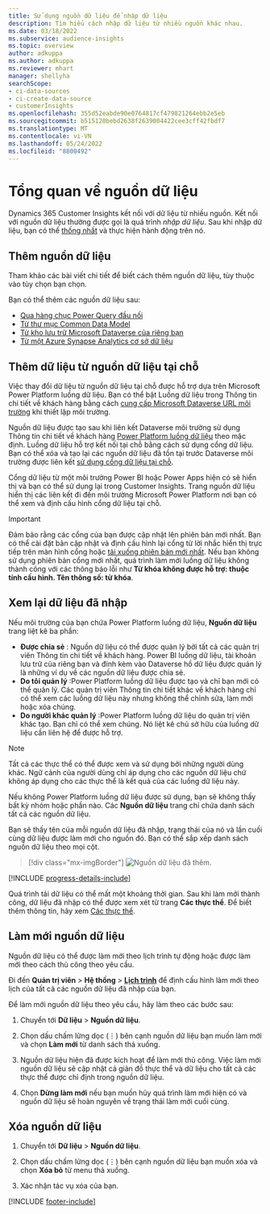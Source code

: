 ```yaml
---
title: Sử dụng nguồn dữ liệu để nhập dữ liệu
description: Tìm hiểu cách nhập dữ liệu từ nhiều nguồn khác nhau.
ms.date: 03/18/2022
ms.subservice: audience-insights
ms.topic: overview
author: adkuppa
ms.author: adkuppa
ms.reviewer: mhart
manager: shellyha
searchScope:
- ci-data-sources
- ci-create-data-source
- customerInsights
ms.openlocfilehash: 355d52eabde90e0764817cf479821264ebb2e5eb
ms.sourcegitcommit: b515120bebd2638f2639004422cee3cff42fbdf7
ms.translationtype: MT
ms.contentlocale: vi-VN
ms.lasthandoff: 05/24/2022
ms.locfileid: "8800492"
---
```

# <a name="data-sources-overview"></a>Tổng quan về nguồn dữ liệu



Dynamics 365 Customer Insights kết nối với dữ liệu từ nhiều nguồn. Kết nối với nguồn dữ liệu thường được gọi là quá trình *nhập dữ liệu*. Sau khi nhập dữ liệu, bạn có thể [thống nhất](data-unification.md) và thực hiện hành động trên nó.

## <a name="add-a-data-source"></a>Thêm nguồn dữ liệu

Tham khảo các bài viết chi tiết để biết cách thêm nguồn dữ liệu, tùy thuộc vào tùy chọn bạn chọn.

Bạn có thể thêm các nguồn dữ liệu sau:

- [Qua hàng chục Power Query đầu nối](connect-power-query.md)
- [Từ thư mục Common Data Model](connect-common-data-model.md)
- [Từ kho lưu trữ Microsoft Dataverse của riêng bạn](connect-dataverse-managed-lake.md)
- [Từ một Azure Synapse Analytics cơ sở dữ liệu](connect-synapse.md)

## <a name="add-data-from-on-premises-data-sources"></a>Thêm dữ liệu từ nguồn dữ liệu tại chỗ

Việc thay đổi dữ liệu từ nguồn dữ liệu tại chỗ được hỗ trợ dựa trên Microsoft Power Platform luồng dữ liệu. Bạn có thể bật Luồng dữ liệu trong Thông tin chi tiết về khách hàng bằng cách [cung cấp Microsoft Dataverse URL môi trường](create-environment.md) khi thiết lập môi trường.

Nguồn dữ liệu được tạo sau khi liên kết Dataverse môi trường sử dụng Thông tin chi tiết về khách hàng [Power Platform luồng dữ liệu](/power-query/dataflows/overview-dataflows-across-power-platform-dynamics-365) theo mặc định. Luồng dữ liệu hỗ trợ kết nối tại chỗ bằng cách sử dụng cổng dữ liệu. Bạn có thể xóa và tạo lại các nguồn dữ liệu đã tồn tại trước Dataverse môi trường được liên kết [sử dụng cổng dữ liệu tại chỗ](/data-integration/gateway/service-gateway-app).

Cổng dữ liệu từ một môi trường Power BI hoặc Power Apps hiện có sẽ hiển thị và bạn có thể sử dụng lại trong Customer Insights. Trang nguồn dữ liệu hiển thị các liên kết đi đến môi trường Microsoft Power Platform nơi bạn có thể xem và định cấu hình cổng dữ liệu tại chỗ.

> [!IMPORTANT]
> Đảm bảo rằng các cổng của bạn được cập nhật lên phiên bản mới nhất. Bạn có thể cài đặt bản cập nhật và định cấu hình lại cổng từ lời nhắc hiển thị trực tiếp trên màn hình cổng hoặc [tải xuống phiên bản mới nhất](https://powerapps.microsoft.com/downloads/). Nếu bạn không sử dụng phiên bản cổng mới nhất, quá trình làm mới luồng dữ liệu không thành công với các thông báo lỗi như **Từ khóa không được hỗ trợ: thuộc tính cấu hình. Tên thông số: từ khóa**.

## <a name="review-ingested-data"></a>Xem lại dữ liệu đã nhập
Nếu môi trường của bạn chứa Power Platform luồng dữ liệu, **Nguồn dữ liệu** trang liệt kê ba phần: 
- **Được chia sẻ** : Nguồn dữ liệu có thể được quản lý bởi tất cả các quản trị viên Thông tin chi tiết về khách hàng. Power BI luồng dữ liệu, tài khoản lưu trữ của riêng bạn và đính kèm vào Dataverse hồ dữ liệu được quản lý là những ví dụ về các nguồn dữ liệu được chia sẻ.
- **Do tôi quản lý** :Power Platform luồng dữ liệu được tạo và chỉ bạn mới có thể quản lý. Các quản trị viên Thông tin chi tiết khác về khách hàng chỉ có thể xem các luồng dữ liệu này nhưng không thể chỉnh sửa, làm mới hoặc xóa chúng.
- **Do người khác quản lý** :Power Platform luồng dữ liệu do quản trị viên khác tạo. Bạn chỉ có thể xem chúng. Nó liệt kê chủ sở hữu của luồng dữ liệu cần liên hệ để được hỗ trợ.
> [!NOTE]
> Tất cả các thực thể có thể được xem và sử dụng bởi những người dùng khác. Ngữ cảnh của người dùng chỉ áp dụng cho các nguồn dữ liệu chứ không áp dụng cho các thực thể là kết quả của các luồng dữ liệu này.

Nếu không Power Platform luồng dữ liệu được sử dụng, bạn sẽ không thấy bất kỳ nhóm hoặc phần nào. Các **Nguồn dữ liệu** trang chỉ chứa danh sách tất cả các nguồn dữ liệu.

Bạn sẽ thấy tên của mỗi nguồn dữ liệu đã nhập, trạng thái của nó và lần cuối cùng dữ liệu được làm mới cho nguồn đó. Bạn có thể sắp xếp danh sách nguồn dữ liệu theo mọi cột.

> [!div class="mx-imgBorder"]
> ![Nguồn dữ liệu đã thêm.](media/configure-data-datasource-added.png "Nguồn dữ liệu đã thêm")

[!INCLUDE [progress-details-include](includes/progress-details-pane.md)]

Quá trình tải dữ liệu có thể mất một khoảng thời gian. Sau khi làm mới thành công, dữ liệu đã nhập có thể được xem xét từ trang **Các thực thể**. Để biết thêm thông tin, hãy xem [Các thực thể](entities.md).

## <a name="refresh-a-data-source"></a>Làm mới nguồn dữ liệu

Nguồn dữ liệu có thể được làm mới theo lịch trình tự động hoặc được làm mới theo cách thủ công theo yêu cầu. 

Đi đến **Quản trị viên** > **Hệ thống** > [**Lịch trình**](system.md#schedule-tab) để định cấu hình làm mới theo lịch của tất cả các nguồn dữ liệu đã nhập của bạn.

Để làm mới nguồn dữ liệu theo yêu cầu, hãy làm theo các bước sau:

1. Chuyển tới **Dữ liệu** > **Nguồn dữ liệu**.

2. Chọn dấu chấm lửng dọc (&vellip;) bên cạnh nguồn dữ liệu bạn muốn làm mới và chọn **Làm mới** từ danh sách thả xuống.

3. Nguồn dữ liệu hiện đã được kích hoạt để làm mới thủ công. Việc làm mới nguồn dữ liệu sẽ cập nhật cả giản đồ thực thể và dữ liệu cho tất cả các thực thể được chỉ định trong nguồn dữ liệu.

4. Chọn **Dừng làm mới** nếu bạn muốn hủy quá trình làm mới hiện có và nguồn dữ liệu sẽ hoàn nguyên về trạng thái làm mới cuối cùng.

## <a name="delete-a-data-source"></a>Xóa nguồn dữ liệu

1. Chuyển tới **Dữ liệu** > **Nguồn dữ liệu**.

2. Chọn dấu chấm lửng dọc (&vellip;) bên cạnh nguồn dữ liệu bạn muốn xóa và chọn **Xóa bỏ** từ menu thả xuống.

3. Xác nhận tác vụ xóa của bạn.


[!INCLUDE [footer-include](includes/footer-banner.md)]
